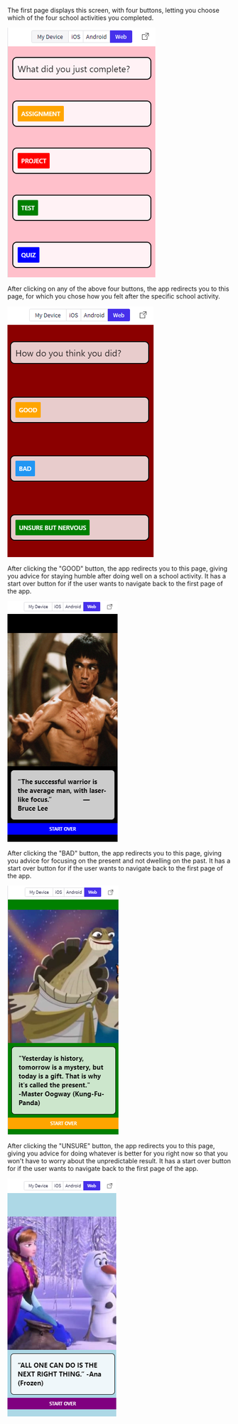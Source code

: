The first page displays this screen, with four buttons, letting you choose which of the four school activities you completed.

![](1st%20page.PNG)

After clicking on any of the above four buttons, the app redirects you to this page, for which you chose how you felt after the specific school activity.

![](2nd%20page.PNG)

After clicking the "GOOD" button, the app redirects you to this page, giving you advice for staying humble after doing well on a school activity. It has a start over button for if the user wants to navigate back to the first page of the app.

![](3rd%20page%20good.PNG)

After clicking the "BAD" button, the app redirects you to this page, giving you advice for focusing on the present and not dwelling on the past. It has a start over button for if the user wants to navigate back to the first page of the app.

![](3rd%20page%20bad.PNG)

After clicking the "UNSURE" button, the app redirects you to this page, giving you advice for doing whatever is better for you right now so that you won't have to worry about the unpredictable result. It has a start over button for if the user wants to navigate back to the first page of the app.

![](3rd%20page%20unsure.PNG)
